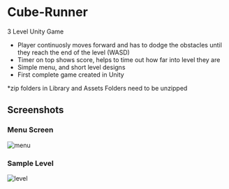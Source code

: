 # Cube-Runner
3 Level Unity Game
- Player continuosly moves forward and has to dodge the obstacles until they reach the end of the level (WASD)
- Timer on top shows score, helps to time out how far into level they are
- Simple menu, and short level designs
- First complete game created in Unity


*zip folders in Library and Assets Folders need to be unzipped

## Screenshots
### Menu Screen
![menu](https://user-images.githubusercontent.com/65369162/132938993-8b4290f3-6aa6-43f7-95d6-fb04330f2652.PNG)


### Sample Level
![level](https://user-images.githubusercontent.com/65369162/132938997-e06ac0a8-b5a8-4946-9426-57c54d52a5e3.PNG)

